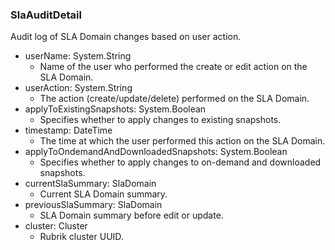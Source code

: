 ### SlaAuditDetail
Audit log of SLA Domain changes based on user action.

- userName: System.String
  - Name of the user who performed the create or edit action on the SLA Domain.
- userAction: System.String
  - The action (create/update/delete) performed on the SLA Domain.
- applyToExistingSnapshots: System.Boolean
  - Specifies whether to apply changes to existing snapshots.
- timestamp: DateTime
  - The time at which the user performed this action on the SLA Domain.
- applyToOndemandAndDownloadedSnapshots: System.Boolean
  - Specifies whether to apply changes to on-demand and downloaded snapshots.
- currentSlaSummary: SlaDomain
  - Current SLA Domain summary.
- previousSlaSummary: SlaDomain
  - SLA Domain summary before edit or update.
- cluster: Cluster
  - Rubrik cluster UUID.
